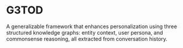 # G3TOD
A generalizable framework that enhances personalization using three structured knowledge graphs: entity context, user persona, and commonsense reasoning, all extracted from conversation history. 
